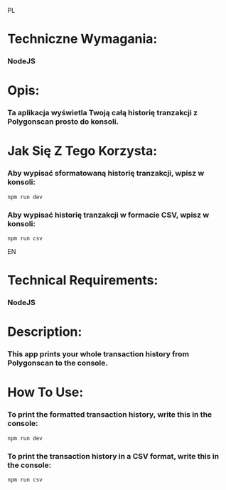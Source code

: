 PL
# Techniczne Wymagania:

### NodeJS

# Opis:

### Ta aplikacja wyświetla Twoją całą historię tranzakcji z Polygonscan prosto do konsoli.

# Jak Się Z Tego Korzysta:

### Aby wypisać sformatowaną historię tranzakcji, wpisz w konsoli:
```npm run dev```

### Aby wypisać historię tranzakcji w formacie CSV, wpisz w konsoli:
```npm run csv```


EN
# Technical Requirements:

### NodeJS

# Description:

### This app prints your whole transaction history from Polygonscan to the console.

# How To Use:

### To print the formatted transaction history, write this in the console:
```npm run dev```

### To print the transaction history in a CSV format, write this in the console:
```npm run csv```
